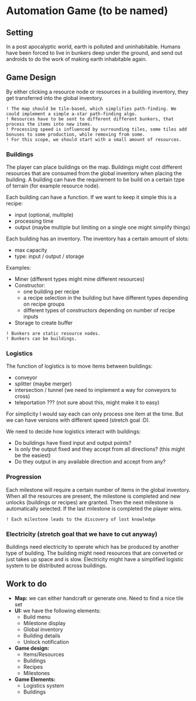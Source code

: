 # Automation Game (to be named)

## Setting
In a post apocalyptic world, earth is polluted and uninhabitable. Humans have been forced to live in bunkers deep under the ground, and send out androids to do the work of making earth inhabitable again. 

## Game Design

By either clicking a resource node or resources in a building inventory, they get transferred into the global inventory.

```
! The map should be tile-based, which simplifies path-finding. We could implement a simple a-star path-finding algo.
! Resources have to be sent to different different bunkers, that process the items into new items.
! Processing speed is influenced by surrounding tiles, some tiles add bonuses to some production, while removing from some.
! For this scope, we should start with a small amount of resources.
```
### Buildings

The player can place buildings on the map. 
Buildings might cost different resources that are consumed from the global inventory when placing the building.
A building can have the requirement to be build on a certain tzpe of terrain (for example resource node).

Each building can have a function. If we want to keep it simple this is a recipe:
 - input (optional, multiple)
 - processing time
 - output (maybe multiple but limiting on a single one might simplify things)
 
Each building has an inventory. The inventory has a certain amount of slots:
 - max capacity
 - type: input / output / storage
 
Examples:
 - Miner (different types might mine different resources)
 - Constructor:
   - one building per recipe 
   - a recipe selection in the building but have different types depending on recipe groups
   - different types of constructors depending on number of recipe inputs
 - Storage to create buffer

```
! Bunkers are static resource nodes. 
! Bunkers can be buildings. 
```
### Logistics

The function of logistics is to move items between buildings:
 - conveyor 
 - splitter (maybe merger)
 - intersection / tunnel (we need to implement a way for conveyors to cross)
 - teleportation ??? (not sure about this, might make it to easy)
 
For simplicity I would say each can only process one item at the time. 
But we can have versions with different speed (stretch goal :D).

We need to decide how logistics interact with buildings:
 - Do buildings have fixed input and output points?
 - Is only the output fixed and they accept from all directions? (this might be the easiest)
 - Do they output in any available direction and accept from any?

### Progression

Each milestone will require a certain number of items in the global inventory.
When all the resources are present, the milestone is completed and new unlocks (buildings or recipes) are granted.
Then the next milestone is automatically selected. If the last milestone is completed the player wins.

```
! Each milestone leads to the discovery of lost knowledge
```

### Electricity (stretch goal that we have to cut anyway)

Buildings need electricity to operate which has be produced by another type of building.
The building might need resources that are converted or just takes up space and is slow.
Electricity might have a simplified logistic system to be distributed across buildings.

## Work to do

- **Map:** we can either handcraft or generate one. Need to find a nice tile set
- **UI:** we have the following elements:
  - Build menu
  - Milestone display
  - Global inventory
  - Building details
  - Unlock notification
- **Game design:**
  - Items/Resources
  - Buildings
  - Recipes
  - Milestones
- **Game Elements:**
  - Logistics system
  - Buildings
